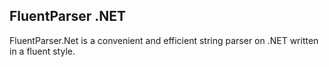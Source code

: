 ## FluentParser .NET

FluentParser.Net is a convenient and efficient string parser on .NET written in a fluent style.

